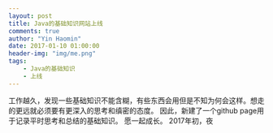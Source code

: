 ```yaml
---
layout: post
title: Java的基础知识网站上线
comments: true
author: "Yin Haomin"
date: 2017-01-10 01:00:00
header-img: "img/me.png"
tags:
    - Java的基础知识
    - 上线
---
```


工作越久，发现一些基础知识不能含糊，有些东西会用但是不知为何会这样。想走的更远就必须要有更深入的思考和缜密的态度。
因此，新建了一个github page用于记录平时思考和总结的基础知识。
愿一起成长。
2017年初，夜
